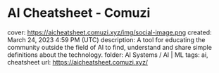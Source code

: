 # AI Cheatsheet - Comuzi

cover: https://aicheatsheet.comuzi.xyz/img/social-image.png
created: March 24, 2023 4:59 PM (UTC)
description: A tool for educating the community outside the field of AI to find, understand and share simple definitions about the technology.
folder: AI Systems / AI | ML
tags: ai, cheatsheet
url: https://aicheatsheet.comuzi.xyz/